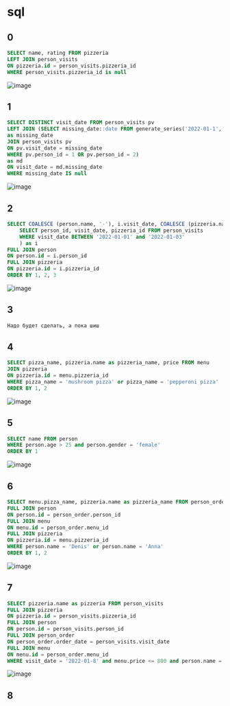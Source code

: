 # sql
## 0
```sql
SELECT name, rating FROM pizzeria
LEFT JOIN person_visits
ON pizzeria.id = person_visits.pizzeria_id
WHERE person_visits.pizzeria_id is null
```
![image](https://github.com/reallyShould/sql/assets/77869589/cb5ee537-04b3-4327-a04d-784d1436ebfd)

## 1
```sql
SELECT DISTINCT visit_date FROM person_visits pv
LEFT JOIN (SELECT missing_date::date FROM generate_series('2022-01-1', '2022-01-10', interval '1 day')
as missing_date
JOIN person_visits pv
ON pv.visit_date = missing_date
WHERE pv.person_id = 1 OR pv.person_id = 2)
as md
ON visit_date = md.missing_date
WHERE missing_date IS null
```
![image](https://github.com/reallyShould/sql/assets/77869589/e0850dcf-cd38-4cf4-89e1-9aef5d547b4e)

## 2
```sql
SELECT COALESCE (person.name, '-'), i.visit_date, COALESCE (pizzeria.name, '-') FROM (
	SELECT person_id, visit_date, pizzeria_id FROM person_visits
	WHERE visit_date BETWEEN '2022-01-01' and '2022-01-03'
	) as i
FULL JOIN person
ON person.id = i.person_id
FULL JOIN pizzeria
ON pizzeria.id = i.pizzeria_id
ORDER BY 1, 2, 3
```
![image](https://github.com/reallyShould/sql/assets/77869589/424fbae2-747d-448a-8ee4-a9f445b51db2)

## 3
```sql
Надо будет сделать, а пока шиш
```

## 4
```sql
SELECT pizza_name, pizzeria.name as pizzeria_name, price FROM menu
JOIN pizzeria
ON pizzeria.id = menu.pizzeria_id
WHERE pizza_name = 'mushroom pizza' or pizza_name = 'pepperoni pizza'
ORDER BY 1, 2
```
![image](https://github.com/reallyShould/sql/assets/77869589/021358af-7770-4935-ad55-6a40ef5ddd63)

## 5
```sql
SELECT name FROM person
WHERE person.age > 25 and person.gender = 'female'
ORDER BY 1
```
![image](https://github.com/reallyShould/sql/assets/77869589/92647251-52db-492e-886b-a4f72c88a3c7)

## 6
```sql
SELECT menu.pizza_name, pizzeria.name as pizzeria_name FROM person_order
FULL JOIN person
ON person.id = person_order.person_id
FULL JOIN menu
ON menu.id = person_order.menu_id
FULL JOIN pizzeria
ON pizzeria.id = menu.pizzeria_id
WHERE person.name = 'Denis' or person.name = 'Anna'
ORDER BY 1, 2

```
![image](https://github.com/reallyShould/sql/assets/77869589/350d3458-598a-4d25-bfc1-44109ee91823)

## 7
```sql
SELECT pizzeria.name as pizzeria FROM person_visits
FULL JOIN pizzeria
ON pizzeria.id = person_visits.pizzeria_id
FULL JOIN person
ON person.id = person_visits.person_id
FULL JOIN person_order
ON person_order.order_date = person_visits.visit_date
FULL JOIN menu
ON menu.id = person_order.menu_id
WHERE visit_date = '2022-01-8' and menu.price <= 800 and person.name = 'Dmitriy'
```
![image](https://github.com/reallyShould/sql/assets/77869589/e28a9f74-bd7c-4ff6-ae01-d0225c4258be)

## 8
```sql

```

